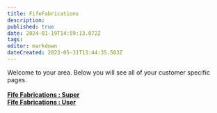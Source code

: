 ```yaml
---
title: FifeFabrications
description: 
published: true
date: 2024-01-19T14:59:13.072Z
tags: 
editor: markdown
dateCreated: 2023-05-31T13:44:35.503Z
---
```


Welcome to your area. Below you will see all of your customer specific pages.<br><br><b>[Fife Fabrications : Super](/Apps/Customers/FifeFabrications/FifeFabrications~Super)<br></b><b>[Fife Fabrications : User](/Apps/Customers/FifeFabrications/FifeFabrications~User)<br></b>